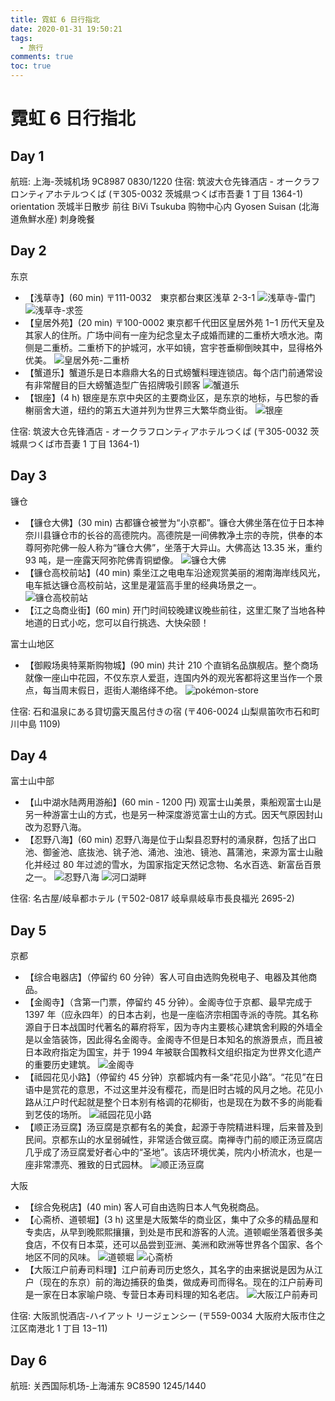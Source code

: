 ```yaml
---
title: 霓虹 6 日行指北
date: 2020-01-31 19:50:21
tags:
  - 旅行
comments: true
toc: true
---
```


# 霓虹 6 日行指北

## Day 1

航班: 上海-茨城机场 9C8987 0830/1220
住宿: 筑波大仓先锋酒店 - オークラフロンティアホテルつくば (〒305-0032 茨城県つくば市吾妻 1 丁目 1364-1)
orientation 茨城半日散步
前往 BiVi Tsukuba 购物中心内 Gyosen Suisan (北海道魚鮮水産) 刺身晚餐

## Day 2

东京
- 【浅草寺】(60 min) 〒111-0032　東京都台東区浅草 2-3-1
  ![浅草寺-雷门](/images/2020-01-31-japan-travel-guide/sensō-ji.jpg)
  ![浅草寺-求签](/images/2020-01-31-japan-travel-guide/sensō-ji-oracle.jpg)
- 【皇居外苑】(20 min) 〒100-0002 東京都千代田区皇居外苑 1−1
  历代天皇及其家人的住所。广场中间有一座为纪念皇太子成婚而建的二重桥大喷水池。南侧是二重桥。二重桥下的护城河，水平如镜，宫宇苍垂柳倒映其中，显得格外优美。
  ![皇居外苑-二重桥](/images/2020-01-31-japan-travel-guide/kōkyo-gaien.jpg)
- 【蟹道乐】蟹道乐是日本鼎鼎大名的日式螃蟹料理连锁店。每个店门前通常设有非常醒目的巨大螃蟹造型广告招牌吸引顾客
  ![蟹道乐](/images/2020-01-31-japan-travel-guide/douraku.jpg)
- 【银座】(4 h) 银座是东京中央区的主要商业区，是东京的地标，与巴黎的香榭丽舍大道，纽约的第五大道并列为世界三大繁华商业街。
  ![银座](/images/2020-01-31-japan-travel-guide/ginza.jpg)

住宿: 筑波大仓先锋酒店 - オークラフロンティアホテルつくば (〒305-0032 茨城県つくば市吾妻 1 丁目 1364-1)

## Day 3

镰仓
- 【镰仓大佛】(30 min) 古都镰仓被誉为“小京都”。镰仓大佛坐落在位于日本神奈川县镰仓市的长谷的高德院内。高德院是一间佛教净土宗的寺院，供奉的本尊阿弥陀佛一般人称为“镰仓大佛”，坐落于大异山。大佛高达 13.35 米，重约 93 吨，是一座露天阿弥陀佛青铜塑像。
  ![镰仓大佛](/images/2020-01-31-japan-travel-guide/the-buddha-at-kamakura.jpg)
- 【镰仓高校前站】(40 min) 乘坐江之电电车沿途观赏美丽的湘南海岸线风光，电车抵达镰仓高校前站，这里是灌篮高手里的经典场景之一。
  ![镰仓高校前站](/images/2020-01-31-japan-travel-guide/kamakura-kōkō-mae-eki.jpg)
- 【江之岛商业街】(60 min) 开门时间较晚建议晚些前往，这里汇聚了当地各种地道的日式小吃，您可以自行挑选、大快朵颐！

富士山地区
- 【御殿场奥特莱斯购物城】(90 min) 共计 210 个直销名品旗舰店。整个商场就像一座山中花园，不仅东京人爱逛，连国内外的观光客都将这里当作一个景点，每当周末假日，逛街人潮络绎不绝。
  ![pokémon-store](/images/2020-01-31-japan-travel-guide/pokémon-store.jpg)

住宿: 石和温泉にある貸切露天風呂付きの宿 (〒406-0024 山梨県笛吹市石和町川中島 1109)

## Day 4

富士山中部

- 【山中湖水陆两用游船】(60 min - 1200 円) 观富士山美景，乘船观富士山是另一种游富士山的方式，也是另一种深度游览富士山的方式。因天气原因封山改为忍野八海。
- 【忍野八海】(60 min) 忍野八海是位于山梨县忍野村的涌泉群，包括了出口池、御釜池、底抜池、铫子池、涌池、浊池、镜池、菖蒲池，来源为富士山融化并经过 80 年过滤的雪水，为国家指定天然记念物、名水百选、新富岳百景之一。
  ![忍野八海](/images/2020-01-31-japan-travel-guide/oshino-hakkai.jpg)
  ![河口湖畔](/images/2020-01-31-japan-travel-guide/kawaguchiko-lakeside.jpg)

住宿: 名古屋/岐阜都ホテル (〒502-0817 岐阜県岐阜市長良福光 2695-2)

## Day 5

京都
- 【综合电器店】（停留约 60 分钟）客人可自由选购免税电子、电器及其他商品。
- 【金阁寺】（含第一门票，停留约 45 分钟）。金阁寺位于京都、最早完成于 1397 年（应永四年）的日本古刹，也是一座临济宗相国寺派的寺院。其名称源自于日本战国时代著名的幕府将军，因为寺内主要核心建筑舍利殿的外墙全是以金箔装饰，因此得名金阁寺。金阁寺不但是日本知名的旅游景点，而且被日本政府指定为国宝，并于 1994 年被联合国教科文组织指定为世界文化遗产的重要历史建筑。
  ![金阁寺](/images/2020-01-31-japan-travel-guide/rokuonji.jpg)
- 【祗园花见小路】（停留约 45 分钟）京都城内有一条“花见小路”。“花见”在日语中是赏花的意思，不过这里并没有樱花，而是旧时古城的风月之地。花见小路从江户时代起就是整个日本别有格调的花柳街，也是现在为数不多的尚能看到艺伎的场所。
  ![祗园花见小路](/images/2020-01-31-japan-travel-guide/higashiyama-ward.jpg)
- 【顺正汤豆腐】汤豆腐是京都有名的美食，起源于寺院精进料理，后来普及到民间。京都东山的水呈弱碱性，非常适合做豆腐。南禅寺门前的顺正汤豆腐店几乎成了汤豆腐爱好者心中的“圣地”。该店环境优美，院内小桥流水，也是一座非常漂亮、雅致的日式园林。
  ![顺正汤豆腐](/images/2020-01-31-japan-travel-guide/junsei-shoin.jpg)


大阪
- 【综合免税店】(40 min) 客人可自由选购日本人气免税商品。
- 【心斋桥、道顿堀】(3 h) 这里是大阪繁华的商业区，集中了众多的精品屋和专卖店，从早到晚熙熙攘攘，到处是市民和游客的人流。道顿崛坐落着很多美食店，不仅有日本菜，还可以品尝到亚洲、美洲和欧洲等世界各个国家、各个地区不同的风味。
  ![道顿堀](/images/2020-01-31-japan-travel-guide/dōtonbori.jpg)
  ![心斋桥](/images/2020-01-31-japan-travel-guide/shinsai-bashi.jpg)
- 【大阪江户前寿司料理】江户前寿司历史悠久，其名字的由来据说是因为从江户（现在的东京）前的海边捕获的鱼类，做成寿司而得名。现在的江户前寿司是一家在日本家喻户晓、专营日本寿司料理的知名老店。
  ![大阪江户前寿司](/images/2020-01-31-japan-travel-guide/edomae-japanese-cuisine.jpg)

住宿: 大阪凯悦酒店-ハイアット リージェンシー (〒559-0034 大阪府大阪市住之江区南港北 1 丁目 13−11)

## Day 6

航班: 关西国际机场-上海浦东 9C8590 1245/1440
